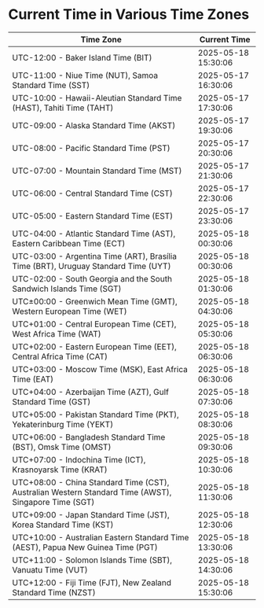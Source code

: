 # Current Time in Various Time Zones

| Time Zone | Current Time |
|-----------|--------------|
| UTC-12:00 - Baker Island Time (BIT) | 2025-05-18 15:30:06 |
| UTC-11:00 - Niue Time (NUT), Samoa Standard Time (SST) | 2025-05-17 16:30:06 |
| UTC-10:00 - Hawaii-Aleutian Standard Time (HAST), Tahiti Time (TAHT) | 2025-05-17 17:30:06 |
| UTC-09:00 - Alaska Standard Time (AKST) | 2025-05-17 19:30:06 |
| UTC-08:00 - Pacific Standard Time (PST) | 2025-05-17 20:30:06 |
| UTC-07:00 - Mountain Standard Time (MST) | 2025-05-17 21:30:06 |
| UTC-06:00 - Central Standard Time (CST) | 2025-05-17 22:30:06 |
| UTC-05:00 - Eastern Standard Time (EST) | 2025-05-17 23:30:06 |
| UTC-04:00 - Atlantic Standard Time (AST), Eastern Caribbean Time (ECT) | 2025-05-18 00:30:06 |
| UTC-03:00 - Argentina Time (ART), Brasília Time (BRT), Uruguay Standard Time (UYT) | 2025-05-18 00:30:06 |
| UTC-02:00 - South Georgia and the South Sandwich Islands Time (SGT) | 2025-05-18 01:30:06 |
| UTC±00:00 - Greenwich Mean Time (GMT), Western European Time (WET) | 2025-05-18 04:30:06 |
| UTC+01:00 - Central European Time (CET), West Africa Time (WAT) | 2025-05-18 05:30:06 |
| UTC+02:00 - Eastern European Time (EET), Central Africa Time (CAT) | 2025-05-18 06:30:06 |
| UTC+03:00 - Moscow Time (MSK), East Africa Time (EAT) | 2025-05-18 06:30:06 |
| UTC+04:00 - Azerbaijan Time (AZT), Gulf Standard Time (GST) | 2025-05-18 07:30:06 |
| UTC+05:00 - Pakistan Standard Time (PKT), Yekaterinburg Time (YEKT) | 2025-05-18 08:30:06 |
| UTC+06:00 - Bangladesh Standard Time (BST), Omsk Time (OMST) | 2025-05-18 09:30:06 |
| UTC+07:00 - Indochina Time (ICT), Krasnoyarsk Time (KRAT) | 2025-05-18 10:30:06 |
| UTC+08:00 - China Standard Time (CST), Australian Western Standard Time (AWST), Singapore Time (SGT) | 2025-05-18 11:30:06 |
| UTC+09:00 - Japan Standard Time (JST), Korea Standard Time (KST) | 2025-05-18 12:30:06 |
| UTC+10:00 - Australian Eastern Standard Time (AEST), Papua New Guinea Time (PGT) | 2025-05-18 13:30:06 |
| UTC+11:00 - Solomon Islands Time (SBT), Vanuatu Time (VUT) | 2025-05-18 14:30:06 |
| UTC+12:00 - Fiji Time (FJT), New Zealand Standard Time (NZST) | 2025-05-18 15:30:06 |
